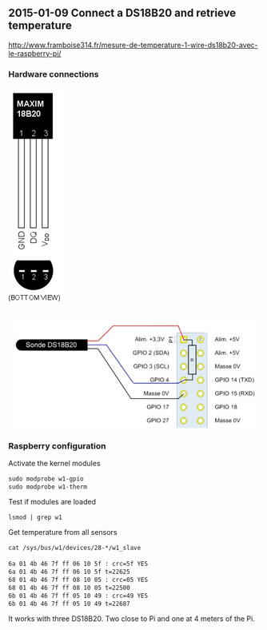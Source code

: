 ## 2015-01-09 Connect a DS18B20 and retrieve temperature
http://www.framboise314.fr/mesure-de-temperature-1-wire-ds18b20-avec-le-raspberry-pi/

### Hardware connections

![DS1820 pinout](https://github.com/UMONS-GFA/pidas/blob/master/doc/sensors/temperature/DS18B20/DS18B20-pinout.jpg)

![Raspberry Pi Cobler pinout](https://github.com/UMONS-GFA/pidas/blob/master/doc/sensors/temperature/DS18B20/schema_connexion.jpg)

### Raspberry configuration

Activate the kernel modules
```
sudo modprobe w1-gpio
sudo modprobe w1-therm
```

Test if modules are loaded
``` 
lsmod | grep w1 
```
Get temperature from all sensors
```
cat /sys/bus/w1/devices/28-*/w1_slave

6a 01 4b 46 7f ff 06 10 5f : crc=5f YES
6a 01 4b 46 7f ff 06 10 5f t=22625
68 01 4b 46 7f ff 08 10 05 : crc=05 YES
68 01 4b 46 7f ff 08 10 05 t=22500
6b 01 4b 46 7f ff 05 10 49 : crc=49 YES
6b 01 4b 46 7f ff 05 10 49 t=22687
```



It works with three DS18B20. Two close to Pi and one at 4 meters of the Pi.


